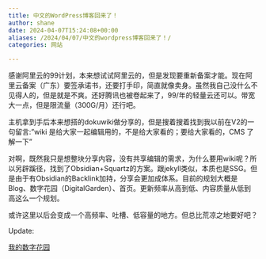 ```yaml
---
title: 中文的WordPress博客回来了！
author: shane
date: 2024-04-07T15:24:08+00:00
aliases: /2024/04/07/中文的wordpress博客回来了！/
categories: 网站

---
```

感谢阿里云的99计划，本来想试试阿里云的，但是发现要重新备案才能。现在阿里云备案（广东）要签承诺书，还要打手印，简直就像卖身。虽然我自己没什么不见得人的，但是就是不爽。还好腾讯也被卷起来了，99/年的轻量云还可以。带宽大一点，但是限流量（300G/月）还行吧。

主机拿到手后本来想搭的dokuwiki做分享的，但是搜着搜着找到我以前在V2的一句留言:&#8221;wiki 是给大家一起编辑用的，不是给大家看的；要给大家看的，CMS 了解一下&#8221;

对啊，既然我只是想整块分享内容，没有共享编辑的需求，为什么要用wiki呢？所以另辟蹊径，找到了Obsidian+Squartz的方案。跟jekyll类似，本质也是SSG。但是由于有Obsidian的Backlink加持，分享会更加成体系。目前的规划大概是Blog、数字花园（DigitalGarden）、首页。更新频率从高到低、内容质量从低到高这么一个规划。

或许这里以后会变成一个高频率、吐槽、低容量的地方。但总比荒凉之地要好吧？

Update:

[我的数字花园][1]

 [1]: https://brain.shaneyao.com